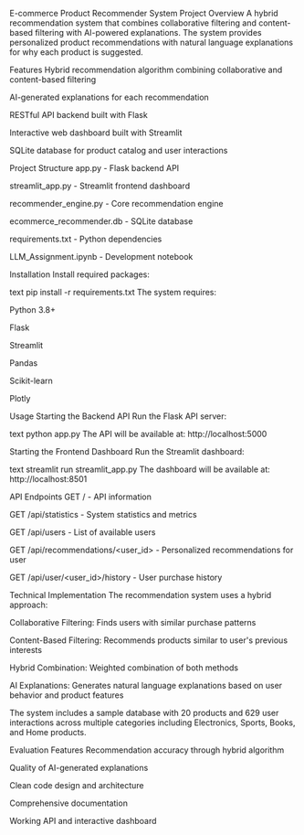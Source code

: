 E-commerce Product Recommender System
Project Overview
A hybrid recommendation system that combines collaborative filtering and content-based filtering with AI-powered explanations. The system provides personalized product recommendations with natural language explanations for why each product is suggested.

Features
Hybrid recommendation algorithm combining collaborative and content-based filtering

AI-generated explanations for each recommendation

RESTful API backend built with Flask

Interactive web dashboard built with Streamlit

SQLite database for product catalog and user interactions

Project Structure
app.py - Flask backend API

streamlit_app.py - Streamlit frontend dashboard

recommender_engine.py - Core recommendation engine

ecommerce_recommender.db - SQLite database

requirements.txt - Python dependencies

LLM_Assignment.ipynb - Development notebook

Installation
Install required packages:

text
pip install -r requirements.txt
The system requires:

Python 3.8+

Flask

Streamlit

Pandas

Scikit-learn

Plotly

Usage
Starting the Backend API
Run the Flask API server:

text
python app.py
The API will be available at: http://localhost:5000

Starting the Frontend Dashboard
Run the Streamlit dashboard:

text
streamlit run streamlit_app.py
The dashboard will be available at: http://localhost:8501

API Endpoints
GET / - API information

GET /api/statistics - System statistics and metrics

GET /api/users - List of available users

GET /api/recommendations/<user_id> - Personalized recommendations for user

GET /api/user/<user_id>/history - User purchase history

Technical Implementation
The recommendation system uses a hybrid approach:

Collaborative Filtering: Finds users with similar purchase patterns

Content-Based Filtering: Recommends products similar to user's previous interests

Hybrid Combination: Weighted combination of both methods

AI Explanations: Generates natural language explanations based on user behavior and product features

The system includes a sample database with 20 products and 629 user interactions across multiple categories including Electronics, Sports, Books, and Home products.

Evaluation Features
Recommendation accuracy through hybrid algorithm

Quality of AI-generated explanations

Clean code design and architecture

Comprehensive documentation

Working API and interactive dashboard

